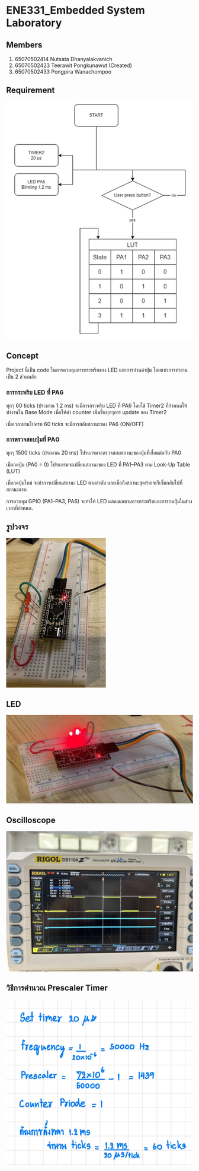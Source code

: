 # ENE331_Embedded System Laboratory

## Members
1. 65070502414 Nutsata Dhanyalakvanich
2. 65070502423 Teerawit Pongkunawut (Created)
3. 65070502433 Pongpira Wanachompoo

## Requirement
![require](assets/diagram.png)

## Concept
Project นี้เป็น code ในการควบคุมการกระพริบของ LED และการอ่านค่าปุ่ม โดยแบ่งการทำงานเป็น 2 ส่วนหลัก

### การกระพริบ LED ที่ PA6

ทุกๆ 60 ticks (ประมาณ 1.2 ms) จะมีการกระพริบ LED ที่ PA6 โดยใช้ Timer2 ที่กำหนดให้ทำงานใน Base Mode เพื่อให้ค่า counter เพิ่มขึ้นทุกๆการ update ของ Timer2

เมื่อเวลาผ่านไปครบ 60 ticks จะมีการสลับสถานะของ PA6 (ON/OFF)

### การตรวจสอบปุ่มที่ PA0

ทุกๆ 1500 ticks (ประมาณ 20 ms) โปรแกรมจะตรวจสอบสถานะของปุ่มที่เชื่อมต่อกับ PA0

เมื่อกดปุ่ม (PA0 = 0) โปรแกรมจะเปลี่ยนสถานะของ LED ที่ PA1–PA3 ตาม Look-Up Table (LUT)

เมื่อกดปุ่มใหม่ จะทำการเปลี่ยนสถานะ LED ตามลำดับ และเมื่อถึงสถานะสุดท้ายจะรีเซ็ตกลับไปที่สถานะแรก

การควบคุม GPIO (PA1–PA3, PA6) จะทำให้ LED แสดงผลตามการกระพริบและการกดปุ่มในช่วงเวลาที่กำหนด.


## รูปวงจร
![Circuit](assets/circuit.jpg)

## LED
![LED1](assets/LED1.jpg)

## Oscilloscope
![oscilloscope](assets/oscilloscope.jpg)

## วิธีการคำนวณ Prescaler Timer 
![formula](assets/formula.jpg)

